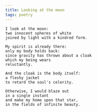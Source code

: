 ```yaml
---
title: Looking at the moon
tags: poetry
---
```


    I look at the moon:
    two innocent spheres of white
    joined by light with a kindred form.

    My spirit is already there:
    only my body holds back:
    since gravity has thrown about a cloak
    which my being wears
    reluctantly.

    And the cloak is the body itself:
    a fleshy jacket
    to retard the soul's celerity.

    Otherwise, I would blaze out
    in a single instant
    and make my home upon that star,
    in the fields of infinite beauty.


